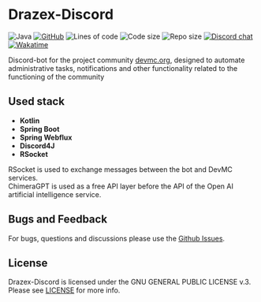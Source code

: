 # Drazex-Discord

![Java](https://img.shields.io/badge/Java-18%2B-brightgreen)
[![GitHub](https://img.shields.io/github/license/DevMC-org/Drazex-Discord)](https://github.com/DevMC-org/Drazex-Discord/blob/master/LICENSE)
![Lines of code](https://img.shields.io/tokei/lines/github/DevMC-org/Drazex-Discord?label=lines%20of%20code)
![Code size](https://img.shields.io/github/languages/code-size/DevMC-org/Drazex-Discord)
![Repo size](https://img.shields.io/github/repo-size/DevMC-org/Drazex-Discord)
[![Discord chat](https://img.shields.io/discord/775493797702139914?color=blue&label=discord)](https://discord.gg/JZ9uZ5aXwf)
[![Wakatime](https://wakatime.com/badge/user/d6a049ff-6a4a-43a6-84ca-2a7d63329349/project/2cbe58d1-a14a-4497-8528-5efe4f0cb8d1.svg)](https://wakatime.com/badge/user/d6a049ff-6a4a-43a6-84ca-2a7d63329349/project/2cbe58d1-a14a-4497-8528-5efe4f0cb8d1)

Discord-bot for the project community [devmc.org](https://devmc.org/), 
designed to automate administrative tasks, notifications 
and other functionality related to the functioning of the community

## Used stack 
- **Kotlin** 
- **Spring Boot** 
- **Spring Webflux**
- **Discord4J**
- **RSocket**

RSocket is used to exchange messages between the bot and DevMC services.⁣  
ChimeraGPT is used as a free API layer before the API of the Open AI artificial intelligence service.

## Bugs and Feedback

For bugs, questions and discussions please use the [Github Issues](https://github.com/DevMC-org/Drazex-Discord/issues).

## License
Drazex-Discord is licensed under the GNU GENERAL PUBLIC LICENSE v.3. Please see [LICENSE](https://github.com/DevMC-org/Drazex-Discord/blob/master/LICENSE "LICENSE") for more info.
